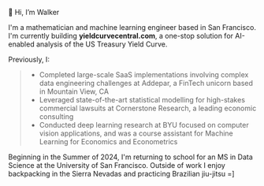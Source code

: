 👋 Hi, I’m Walker

I'm a mathematician and machine learning engineer based in San Francisco. I'm currently building **yieldcurvecentral.com**, a one-stop solution for AI-enabled analysis of the US Treasury Yield Curve.

Previously, I: 
> - Completed large-scale SaaS implementations involving complex data engineering challenges at Addepar, a FinTech unicorn based in Mountain View, CA
> - Leveraged state-of-the-art statistical modelling for high-stakes commercial lawsuits at Cornerstone Research, a leading economic consulting
> - Conducted deep learning research at BYU focused on computer vision applications, and was a course assistant for Machine Learning for Economics and Econometrics 

Beginning in the Summer of 2024, I'm returning to school for an MS in Data Science at the University of San Francisco. Outside of work I enjoy backpacking in the Sierra Nevadas and practicing Brazilian jiu-jitsu =]

<!---
walkerhughes/walkerhughes is a ✨ special ✨ repository because its `README.md` (this file) appears on your GitHub profile.
You can click the Preview link to take a look at your changes.
--->
